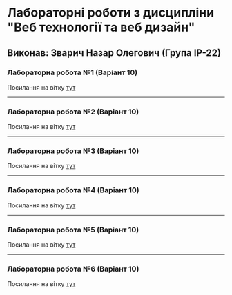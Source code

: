 # Лабораторні роботи з дисципліни "Веб технології та веб дизайн"

## Виконав: Зварич Назар Олегович (Група ІР-22)

### Лабораторна робота №1 (Варіант 10)
Посилання на вітку [тут](https://github.com/Bandura2/Web_labs/tree/lab1)

***
### Лабораторна робота №2 (Варіант 10)
Посилання на вітку [тут](https://github.com/Bandura2/Web_labs/tree/lab2)

***
### Лабораторна робота №3 (Варіант 10)
Посилання на вітку [тут](https://github.com/Bandura2/Web_labs/tree/lab3)

***
### Лабораторна робота №4 (Варіант 10)
Посилання на вітку [тут](https://github.com/Bandura2/Web_labs/tree/lab4)

***
### Лабораторна робота №5 (Варіант 10)
Посилання на вітку [тут](https://github.com/Bandura2/Web_labs/tree/lab5)

***
### Лабораторна робота №6 (Варіант 10)
Посилання на вітку [тут](https://github.com/Bandura2/Web_labs/tree/lab6)
